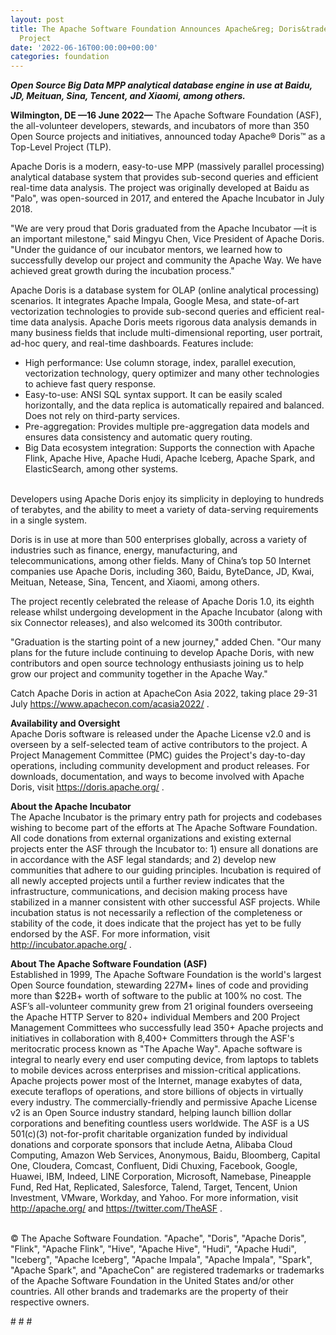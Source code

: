 ```yaml
---
layout: post
title: The Apache Software Foundation Announces Apache&reg; Doris&trade; as a Top-Level
  Project
date: '2022-06-16T00:00:00+00:00'
categories: foundation
---
```

<p><b><i>Open Source Big Data MPP analytical database engine in use at Baidu, JD, Meituan, Sina, Tencent, and Xiaomi, among others.</i></b><br></p><p><b>Wilmington, DE —16 June 2022—</b> The Apache Software Foundation (ASF), the all-volunteer developers, stewards, and incubators of more than 350 Open Source projects and initiatives, announced today Apache® Doris™ as a Top-Level Project (TLP).</p><p>Apache Doris is a modern, easy-to-use MPP (massively parallel processing) analytical database system that provides sub-second queries and efficient real-time data analysis. The project was originally developed at Baidu as "Palo", was open-sourced in 2017, and entered the Apache Incubator in July 2018.</p><p>"We are very proud that Doris graduated from the Apache Incubator —it is an important milestone," said Mingyu Chen, Vice President of Apache Doris. "Under the guidance of our incubator mentors, we learned how to successfully develop our project and community the Apache Way. We have achieved great growth during the incubation process."</p><p>Apache Doris is a database system for OLAP (online analytical processing) scenarios. It integrates Apache Impala, Google Mesa, and state-of-art vectorization technologies to provide sub-second queries and efficient real-time data analysis. Apache Doris meets rigorous data analysis demands in many business fields that include multi-dimensional reporting, user portrait, ad-hoc query, and real-time dashboards. Features include:</p><ul><li>High performance: Use column storage, index, parallel execution, vectorization technology, query optimizer and many other technologies to achieve fast query response.</li><li>Easy-to-use: ANSI SQL syntax support. It can be easily scaled horizontally, and the data replica is automatically repaired and balanced. Does not rely on third-party services.</li><li>Pre-aggregation: Provides multiple pre-aggregation data models and ensures data consistency and automatic query routing.</li><li>Big Data ecosystem integration: Supports the connection with Apache Flink, Apache Hive, Apache Hudi, Apache Iceberg, Apache Spark, and ElasticSearch, among other systems.</li></ul><p><br>Developers using Apache Doris enjoy its simplicity in deploying to hundreds of terabytes, and the ability to meet a variety of data-serving requirements in a single system.</p><p>Doris is in use at more than 500 enterprises globally, across a variety of industries such as finance, energy, manufacturing, and telecommunications, among other fields. Many of China’s top 50 Internet companies use Apache Doris, including 360, Baidu, ByteDance, JD, Kwai, Meituan, Netease, Sina, Tencent, and Xiaomi, among others.&nbsp;</p><p>The project recently celebrated the release of Apache Doris 1.0, its eighth release whilst undergoing development in the Apache Incubator (along with six Connector releases), and also welcomed its 300th contributor.&nbsp;</p><p>"Graduation is the starting point of a new journey," added Chen. "Our many plans for the future include continuing to develop Apache Doris, with new contributors and open source technology enthusiasts joining us to help grow our project and community together in the Apache Way."</p><p>Catch Apache Doris in action at ApacheCon Asia 2022, taking place 29-31 July <a href="https://www.apachecon.com/acasia2022/" target="_blank">https://www.apachecon.com/acasia2022/</a> .</p><p><b>Availability and Oversight<br></b>Apache Doris software is released under the Apache License v2.0 and is overseen by a self-selected team of active contributors to the project. A Project Management Committee (PMC) guides the Project's day-to-day operations, including community development and product releases. For downloads, documentation, and ways to become involved with Apache Doris, visit <a href="https://doris.apache.org/" target="_blank">https://doris.apache.org/</a>&nbsp;.</p><p><b>About the Apache Incubator<br></b>The Apache Incubator is the primary entry path for projects and codebases wishing to become part of the efforts at The Apache Software Foundation. All code donations from external organizations and existing external projects enter the ASF through the Incubator to: 1) ensure all donations are in accordance with the ASF legal standards; and 2) develop new communities that adhere to our guiding principles. Incubation is required of all newly accepted projects until a further review indicates that the infrastructure, communications, and decision making process have stabilized in a manner consistent with other successful ASF projects. While incubation status is not necessarily a reflection of the completeness or stability of the code, it does indicate that the project has yet to be fully endorsed by the ASF. For more information, visit <a href="http://incubator.apache.org/" target="_blank">http://incubator.apache.org/</a> .</p><p><b>About The Apache Software Foundation (ASF)<br></b>Established in 1999, The Apache Software Foundation is the world's largest Open Source foundation, stewarding 227M+ lines of code and providing more than $22B+ worth of software to the public at 100% no cost. The ASF’s all-volunteer community grew from 21 original founders overseeing the Apache HTTP Server to 820+ individual Members and 200 Project Management Committees who successfully lead 350+ Apache projects and initiatives in collaboration with 8,400+ Committers through the ASF's meritocratic process known as "The Apache Way". Apache software is integral to nearly every end user computing device, from laptops to tablets to mobile devices across enterprises and mission-critical applications. Apache projects power most of the Internet, manage exabytes of data, execute teraflops of operations, and store billions of objects in virtually every industry. The commercially-friendly and permissive Apache License v2 is an Open Source industry standard, helping launch billion dollar corporations and benefiting countless users worldwide. The ASF is a US 501(c)(3) not-for-profit charitable organization funded by individual donations and corporate sponsors that include Aetna, Alibaba Cloud Computing, Amazon Web Services, Anonymous, Baidu, Bloomberg, Capital One, Cloudera, Comcast, Confluent, Didi Chuxing, Facebook, Google, Huawei, IBM, Indeed, LINE Corporation, Microsoft, Namebase, Pineapple Fund, Red Hat, Replicated, Salesforce, Talend, Target, Tencent, Union Investment, VMware, Workday, and Yahoo. For more information, visit <a href="http://apache.org/" target="_blank">http://apache.org/</a> and <a href="https://twitter.com/TheASF" target="_blank">https://twitter.com/TheASF</a> .<br><br></p><p>© The Apache Software Foundation. "Apache", "Doris", "Apache Doris", "Flink", "Apache Flink", "Hive", "Apache Hive", "Hudi", "Apache Hudi", "Iceberg", "Apache Iceberg", "Apache Impala", "Apache Impala", "Spark", "Apache Spark", and "ApacheCon" are registered trademarks or trademarks of the Apache Software Foundation in the United States and/or other countries. All other brands and trademarks are the property of their respective owners.</p><p># # #</p>
